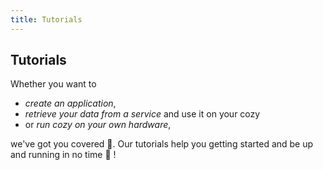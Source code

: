 ```yaml
---
title: Tutorials
---
```


## Tutorials

Whether you want to 

* *create an application*, 
* *retrieve your data from a service* and use it on your cozy
* or *run cozy on your own hardware*,

we've got you covered 💪. Our tutorials help you getting started and be up and running in no time 🚀 !
